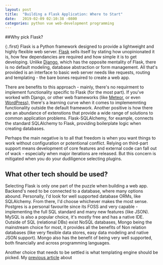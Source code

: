 ```yaml
---
layout: post
title:  "Building a Flask Application: Where to Start"
date:   2019-02-09 02:10:38 -0800
categories: python vue web-development programming
---
```


##Why pick Flask?

{:.first} 
Flask is a Python framework designed to provide a lightweight and highly flexible web server. [Flask](http://flask.pocoo.org/docs/1.0/) sells itself by stating how unopinionated it is, how few dependancies are required and how simple it is to get developing. Unlike [Django](https://www.djangoproject.com/), which has the opposite mentality of Flask, there is no default modeling, database abstraction or form management. All that's provided is an interface to basic web server needs like requests, routing and templating - the bare bones required to create a web app. 

There are benefits to this approach - mainly, there's no requirment to implement functionality specific to Flask (for the most part). If you've worked with Django, or other web frameworks (like [Meteor](https://www.meteor.com/), or even [WordPress](https://wordpress.org/)), there's a learning curve when it comes to implememnting functionality outside the default framework. Another positive is how there are an abundance of extenstions that provide a wide range of solutions to common application problems. Flask-SQLAlchemy, for example, connects the standard SQLAlchemy to Flask, providing boilerplate logic when creating databases. 

Perhaps the main negative is to all that freedom is when you want things to work without configuration or potentional conflict. Relying on third-part support means development of core features and external code can fall out of wack - especially when major iterations are released. But this concern is mitigated when you do your dudiligence selecting plugins.

## What other tech should be used?

Selecting Flask is only one part of the puzzle when building a web app. Backend's need to be connected to a database, where many options abound. Personally, I'd look for well supported database ORMs, like SQLAlchemy. From there, I'd choose whichever makes the most sense. Postgres is a personal favourite since its FOSS and very capable - implementing the full SQL standard and many new features (like JSON). MySQL is also a popular choice, it's mostly free and has a native IDE. Outside of SQL (relational DBs) exist NoSQL databases, Mongo being the mainstream choice for most, it provides all the benefits of Non relation databases (like very flexible data stores, easy data modeling and native JSON support). Mongo also has the benefit of being very well supported, both financially and across programming languages. 

Another choice that needs to be settled is what templating engine should be picked. My [previous article](https://gabehab.github.io/me/python/vue/web-development/programming/opinion/2019/01/31/refreshing-old-stacks.html) about 